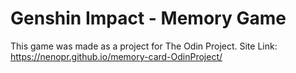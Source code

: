 # Genshin Impact - Memory Game
This game was made as a project for The Odin Project.
Site Link: https://nenopr.github.io/memory-card-OdinProject/
